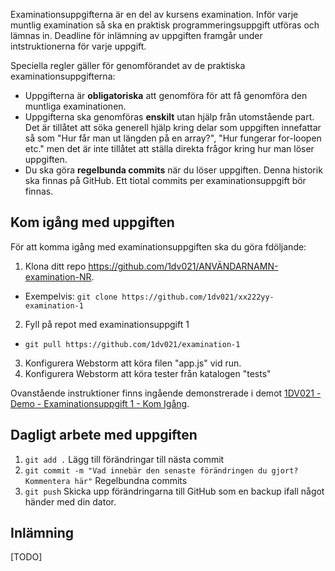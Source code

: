 Examinationsuppgifterna är en del av kursens examination. Inför varje muntlig examination så ska en praktisk programmeringsuppgift utföras och lämnas in. Deadline för inlämning av uppgiften framgår under intstruktionerna för varje uppgift.

Speciella regler gäller för genomförandet av de praktiska examinationsuppgifterna:
- Uppgifterna är **obligatoriska** att genomföra för att få genomföra den muntliga examinationen.
- Uppgifterna ska genomföras **enskilt** utan hjälp från utomstående part. Det är tillåtet att söka generell hjälp kring delar som uppgiften innefattar så som "Hur får man ut längden på en array?", "Hur fungerar for-loopen etc." men det är inte tillåtet att ställa direkta frågor kring hur man löser uppgiften. 
- Du ska göra **regelbunda commits** när du löser uppgiften. Denna historik ska finnas på GitHub. Ett tiotal commits per examinationsuppgift bör finnas.

## Kom igång med uppgiften
För att komma igång med examinationsuppgiften ska du göra fdöljande:

1. Klona ditt repo https://github.com/1dv021/ANVÄNDARNAMN-examination-NR. 
  * Exempelvis: `git clone https://github.com/1dv021/xx222yy-examination-1`
2. Fyll på repot med examinationsuppgift 1
  * `git pull https://github.com/1dv021/examination-1`
3. Konfigurera Webstorm att köra filen "app.js" vid run.
4. Konfigurera Webstorm att köra tester från katalogen "tests"

Ovanstående instruktioner finns ingående demonstrerade i demot [1DV021 - Demo - Examinationsuppgift 1 - Kom Igång](https://youtu.be/OxQzwQc9VT8).

## Dagligt arbete med uppgiften
1. `git add .` Lägg till förändringar till nästa commit
2. `git commit -m "Vad innebär den senaste förändringen du gjort? Kommentera här"` Regelbundna commits
3. `git push` Skicka upp förändringarna till GitHub som en backup ifall något händer med din dator.

## Inlämning
[TODO]
